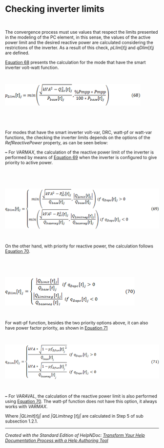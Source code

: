 # Checking inverter limits

&nbsp;

The convergence process must use values that respect the limits presented in the modeling of the PC element, in this sense, the values of the active power limit and the desired reactive power are calculated considering the restrictions of the inverter. As a result of this check, *pLlim*\[*t*\]*j* and *qDlim*\[*t*\]*j* are defined.

[Equation 68](<Checkinginverterlimits.md#\_bookmark76>) presents the calculation for the mode that have the smart inverter volt-watt function.

&nbsp;

![Image](<lib/NewItem552.png>)

&nbsp;

&nbsp;

For modes that have the smart inverter volt-var, DRC, watt-pf or watt-var functions, the checking the inverter limits depends on the options of the *RefReactivePower* property, as can be seen below:

**–** For *VARMAX*, the calculation of the reactive power limit of the inverter is performed by means of [Equation 69](<OpenDSSDocumentation.md#\_bookmark77>) when the inverter is configured to give priority to active power.

&nbsp;

&nbsp;

![Image](<lib/NewItem553.png>)

&nbsp;

On the other hand, with priority for reactive power, the calculation follows [Equation 70](<OpenDSSDocumentation.md#\_bookmark78>).

&nbsp;

&nbsp;

![Image](<lib/NewItem554.png>)

&nbsp;

For watt-pf function, besides the two priority options above, it can also have power factor priority, as shown in [Equation 71](<OpenDSSDocumentation.md#\_bookmark79>)

&nbsp;

![Image](<lib/NewItem555.png>)

&nbsp;

**–** For *VARAVAL*, the calculation of the reactive power limit is also performed using [Equation 70](<OpenDSSDocumentation.md#\_bookmark78>). The watt-pf function does not have this option, it always works with *VARMAX*.

Where *\|QLimit*\[*t*\]*j\|* and *\|QLimitneg* \[*t*\]*j\|* are calculated in Step 5 of sub subsection 1.2.1.

***
_Created with the Standard Edition of HelpNDoc: [Transform Your Help Documentation Process with a Help Authoring Tool](<https://www.helpndoc.com>)_
